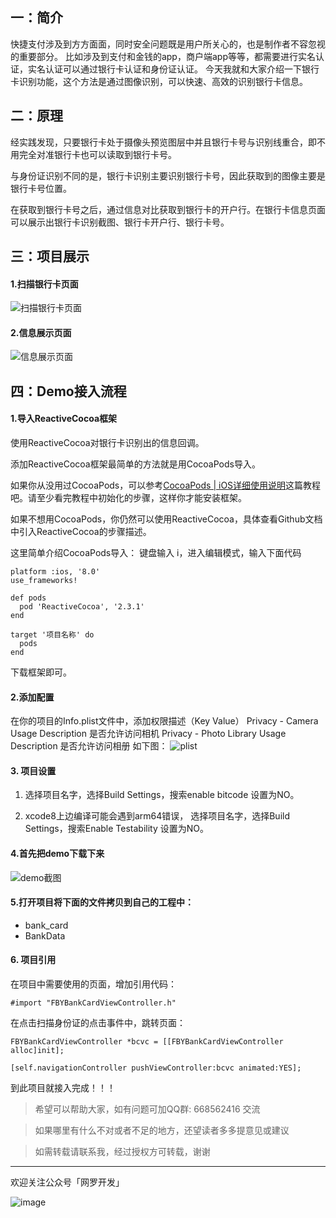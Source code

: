 ## 一：简介

快捷支付涉及到方方面面，同时安全问题既是用户所关心的，也是制作者不容忽视的重要部分。
比如涉及到支付和金钱的app，商户端app等等，都需要进行实名认证，实名认证可以通过银行卡认证和身份证认证。
今天我就和大家介绍一下银行卡识别功能，这个方法是通过图像识别，可以快速、高效的识别银行卡信息。

## 二：原理

经实践发现，只要银行卡处于摄像头预览图层中并且银行卡号与识别线重合，即不用完全对准银行卡也可以读取到银行卡号。

与身份证识别不同的是，银行卡识别主要识别银行卡号，因此获取到的图像主要是银行卡号位置。

在获取到银行卡号之后，通过信息对比获取到银行卡的开户行。在银行卡信息页面可以展示出银行卡识别截图、银行卡开户行、银行卡号。

## 三：项目展示

#### 1.扫描银行卡页面

![扫描银行卡页面](http://upload-images.jianshu.io/upload_images/2829694-a9f000cce5adba7c.png?imageMogr2/auto-orient/strip%7CimageView2/2/w/1240)

#### 2.信息展示页面

![信息展示页面](http://upload-images.jianshu.io/upload_images/2829694-474fd5e415a22318.png?imageMogr2/auto-orient/strip%7CimageView2/2/w/1240)

## 四：Demo接入流程

#### 1.导入ReactiveCocoa框架

使用ReactiveCocoa对银行卡识别出的信息回调。

添加ReactiveCocoa框架最简单的方法就是用CocoaPods导入。

如果你从没用过CocoaPods，可以参考[CocoaPods | iOS详细使用说明](https://juejin.im/post/5a5313bff265da3e347b18fb)这篇教程吧。请至少看完教程中初始化的步骤，这样你才能安装框架。

如果不想用CocoaPods，你仍然可以使用ReactiveCocoa，具体查看Github文档中引入ReactiveCocoa的步骤描述。

这里简单介绍CocoaPods导入：
键盘输入 i，进入编辑模式，输入下面代码
```
platform :ios, '8.0'
use_frameworks!

def pods
  pod 'ReactiveCocoa', '2.3.1'
end

target '项目名称' do
  pods
end
```
下载框架即可。

#### 2.添加配置

在你的项目的Info.plist文件中，添加权限描述（Key   Value）
Privacy - Camera Usage Description 是否允许访问相机
Privacy - Photo Library Usage Description 是否允许访问相册
如下图：
![plist](https://user-gold-cdn.xitu.io/2018/1/2/160b57cc1a6b2c9d?w=1136&h=804&f=png&s=173122)

#### 3. 项目设置

1. 选择项目名字，选择Build Settings，搜索enable bitcode 设置为NO。

2. xcode8上边编译可能会遇到arm64错误， 选择项目名字，选择Build Settings，搜索Enable Testability 设置为NO。

#### 4.首先把demo下载下来

![demo截图](http://upload-images.jianshu.io/upload_images/2829694-090011dc648dcd91.png?imageMogr2/auto-orient/strip%7CimageView2/2/w/1240)

#### 5.打开项目将下面的文件拷贝到自己的工程中：
* bank_card
* BankData

#### 6. 项目引用

在项目中需要使用的页面，增加引用代码：
```
#import "FBYBankCardViewController.h"
```
在点击扫描身份证的点击事件中，跳转页面：
```
FBYBankCardViewController *bcvc = [[FBYBankCardViewController alloc]init];

[self.navigationController pushViewController:bcvc animated:YES];
```
到此项目就接入完成！！！

> 希望可以帮助大家，如有问题可加QQ群: 668562416 交流

> 如果哪里有什么不对或者不足的地方，还望读者多多提意见或建议

> 如需转载请联系我，经过授权方可转载，谢谢

***
欢迎关注公众号「网罗开发」

![image](http://upload-images.jianshu.io/upload_images/2829694-e90edca41b664acd?imageMogr2/auto-orient/strip%7CimageView2/2/w/400)
